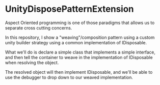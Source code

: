 # UnityDisposePatternExtension

Aspect Oriented programming is one of those paradigms that allows us to separate cross cutting concerns.

In this repository, I show a "weaving"/composition pattern using a custom unity builder strategy using a common implementation of IDisposable.

What we'll do is declare a simple class that implements a simple interface, and then tell the container to weave in the implementation of IDisposable when resolving the object.

The resolved object will then implement IDisposable, and we'll be able to use the debugger to drop down to our weaved implementation.

